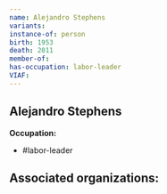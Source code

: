 ```yaml
---
name: Alejandro Stephens
variants: 
instance-of: person
birth: 1953
death: 2011
member-of: 
has-occupation: labor-leader
VIAF: 
---
```

## Alejandro Stephens

**Occupation:** 
- #labor-leader

**Associated organizations:** 
- 